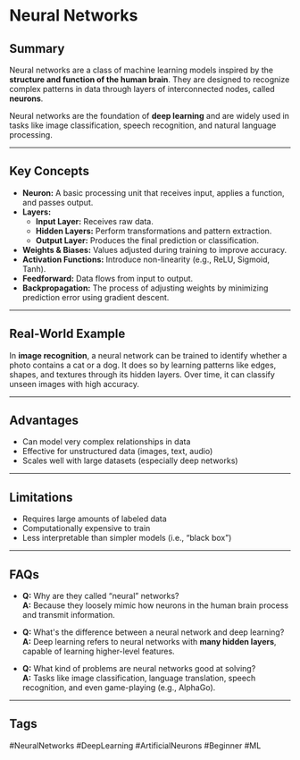 # Neural Networks

## Summary
Neural networks are a class of machine learning models inspired by the **structure and function of the human brain**. They are designed to recognize complex patterns in data through layers of interconnected nodes, called **neurons**.

Neural networks are the foundation of **deep learning** and are widely used in tasks like image classification, speech recognition, and natural language processing.

---

## Key Concepts

- **Neuron:** A basic processing unit that receives input, applies a function, and passes output.
- **Layers:**
  - **Input Layer:** Receives raw data.
  - **Hidden Layers:** Perform transformations and pattern extraction.
  - **Output Layer:** Produces the final prediction or classification.
- **Weights & Biases:** Values adjusted during training to improve accuracy.
- **Activation Functions:** Introduce non-linearity (e.g., ReLU, Sigmoid, Tanh).
- **Feedforward:** Data flows from input to output.
- **Backpropagation:** The process of adjusting weights by minimizing prediction error using gradient descent.

---

## Real-World Example

In **image recognition**, a neural network can be trained to identify whether a photo contains a cat or a dog. It does so by learning patterns like edges, shapes, and textures through its hidden layers. Over time, it can classify unseen images with high accuracy.

---

## Advantages

- Can model very complex relationships in data
- Effective for unstructured data (images, text, audio)
- Scales well with large datasets (especially deep networks)

---

## Limitations

- Requires large amounts of labeled data
- Computationally expensive to train
- Less interpretable than simpler models (i.e., “black box”)

---

## FAQs

- **Q:** Why are they called “neural” networks?  
  **A:** Because they loosely mimic how neurons in the human brain process and transmit information.

- **Q:** What's the difference between a neural network and deep learning?  
  **A:** Deep learning refers to neural networks with **many hidden layers**, capable of learning higher-level features.

- **Q:** What kind of problems are neural networks good at solving?  
  **A:** Tasks like image classification, language translation, speech recognition, and even game-playing (e.g., AlphaGo).

---

## Tags
#NeuralNetworks #DeepLearning #ArtificialNeurons #Beginner #ML

